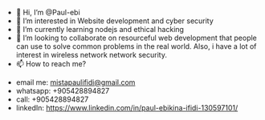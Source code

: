 - 👋 Hi, I’m @Paul-ebi
- 👀 I’m interested in Website development and cyber security
- 🌱 I’m currently learning nodejs and ethical hacking
- 💞️ I’m looking to collaborate on resourceful web development that people can use to solve common problems in the real world. Also, i have a lot of interest in wireless network network security.
- 📫 How to reach me? 
* email me: mistapaulifidi@gmail.com
* whatsapp: +905428894827
* call: +905428894827
* linkedIn: https://www.linkedin.com/in/paul-ebikina-ifidi-130597101/
<!---
Paul-ebi/Paul-ebi is a ✨ special ✨ repository because its `README.md` (this file) appears on your GitHub profile.
You can click the Preview link to take a look at your changes.
--->
